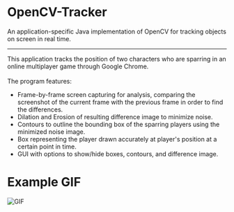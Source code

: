 # OpenCV-Tracker
An application-specific Java implementation of OpenCV for tracking objects on screen in real time.

<hr>
This application tracks the position of two characters who are sparring in an online multiplayer game through Google Chrome.
<br>
<br>
The program features:<br>
<ul>
  <li>Frame-by-frame screen capturing for analysis, comparing the screenshot of the current frame with the previous frame in order to find the differences.</li>
  <li>Dilation and Erosion of resulting difference image to minimize noise.</li>
  <li>Contours to outline the bounding box of the sparring players using the minimized noise image.</li>
  <li>Box representing the player drawn accurately at player's position at a certain point in time.</li>
  <li>GUI with options to show/hide boxes, contours, and difference image.</li>
</ul>

# Example GIF
![GIF](https://thumbs.gfycat.com/QuarterlyElasticHuemul-size_restricted.gif)
